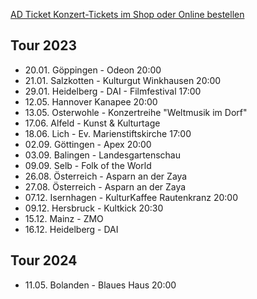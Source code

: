 [AD Ticket Konzert-Tickets im Shop oder Online bestellen](http://www.adticket.de/Sedaa.html) 


## Tour 2023
- 20.01. Göppingen - Odeon 20:00 
- 21.01. Salzkotten - Kulturgut Winkhausen 20:00
- 29.01. Heidelberg - DAI - Filmfestival 17:00
- 12.05. Hannover Kanapee 20:00
- 13.05. Osterwohle - Konzertreihe "Weltmusik im Dorf"
- 17.06. Alfeld - Kunst & Kulturtage
- 18.06. Lich - Ev. Marienstiftskirche 17:00
- 02.09. Göttingen - Apex 20:00
- 03.09. Balingen - Landesgartenschau 
- 09.09. Selb - Folk of the World
- 26.08. Österreich - Asparn an der Zaya
- 27.08. Österreich - Asparn an der Zaya
- 07.12. Isernhagen - KulturKaffee Rautenkranz 20:00
- 09.12. Hersbruck - Kultkick 20:30
- 15.12. Mainz - ZMO
- 16.12. Heidelberg - DAI 

## Tour 2024
- 11.05. Bolanden - Blaues Haus 20:00
